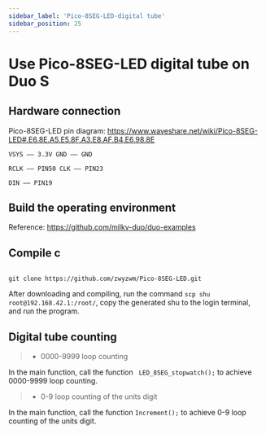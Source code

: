 ```yaml
---
sidebar_label: 'Pico-8SEG-LED-digital tube'
sidebar_position: 25
---
```


# Use Pico-8SEG-LED digital tube on Duo S

## Hardware connection

Pico-8SEG-LED pin diagram: https://www.waveshare.net/wiki/Pico-8SEG-LED#.E6.8E.A5.E5.8F.A3.E8.AF.B4.E6.98.8E

```
VSYS —— 3.3V GND —— GND

RCLK —— PIN50 CLK —— PIN23

DIN —— PIN19
```

## Build the operating environment

Reference: https://github.com/milkv-duo/duo-examples

## Compile c

```

git clone https://github.com/zwyzwm/Pico-8SEG-LED.git

```
After downloading and compiling, run the command ` scp shu root@192.168.42.1:/root/ `, copy the generated shu to the login terminal, and run the program.

## Digital tube counting

> - 0000-9999 loop counting

In the main function, call the function ` LED_8SEG_stopwatch();` to achieve 0000-9999 loop counting.

> - 0-9 loop counting of the units digit

In the main function, call the function ` Increment(); ` to achieve 0-9 loop counting of the units digit.
